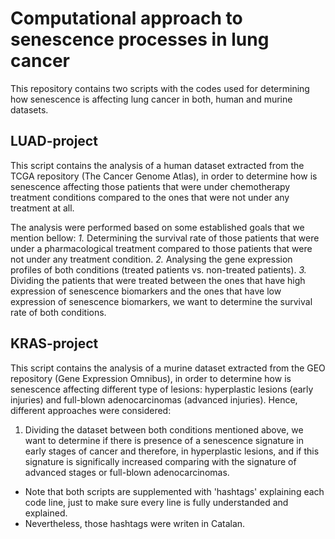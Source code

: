 # Computational approach to senescence processes in lung cancer 
This repository contains two scripts with the codes used for determining how senescence is affecting lung cancer in both, human and murine datasets. 

## LUAD-project
This script contains the analysis of a human dataset extracted from the TCGA repository (The Cancer Genome Atlas), in order to determine how is senescence affecting those patients that were under chemotherapy treatment conditions compared to the ones that were not under any treatment at all. 

The analysis were performed based on some established goals that we mention bellow: 
*1.* Determining the survival rate of those patients that were under a pharmacological treatment compared to those patients that were not under any treatment condition. 
*2.* Analysing the gene expression profiles of both conditions (treated patients vs. non-treated patients). 
*3.* Dividing the patients that were treated between the ones that have high expression of senescence biomarkers and the ones that have low expression of senescence biomarkers, we want to determine the survival rate of both conditions. 



## KRAS-project 
This script contains the analysis of a murine dataset extracted from the GEO repository (Gene Expression Omnibus), in order to determine how is senescence affecting different type of lesions: hyperplastic lesions (early injuries) and full-blown adenocarcinomas (advanced injuries). 
Hence, different approaches were considered: 
1. Dividing the dataset between both conditions mentioned above, we want to determine if there is presence of a senescence signature in early stages of cancer and therefore, in hyperplastic lesions, and if this signature is significally increased comparing with the signature of advanced stages or full-blown adenocarcinomas. 




- Note that both scripts are supplemented with 'hashtags' explaining each code line, just to make sure every line is fully understanded and explained.
- Nevertheless, those hashtags were writen in Catalan. 
